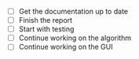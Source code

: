
- [ ] Get the documentation up to date
- [ ] Finish the report
- [ ] Start with testing
- [ ] Continue working on the algorithm
- [ ] Continue working on the GUI
